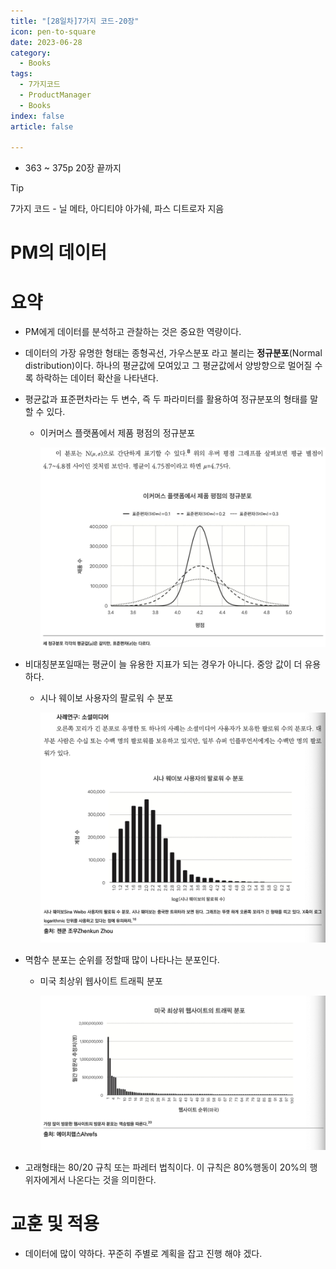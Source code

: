 ```yaml
---
title: "[28일차]7가지 코드-20장"
icon: pen-to-square
date: 2023-06-28
category:
  - Books
tags:
  - 7가지코드
  - ProductManager
  - Books
index: false
article: false

---
```


- 363 ~ 375p 20장 끝까지

<!-- more -->

>[!tip]
>7가지 코드 - 닐 메타, 아디티야 아가쉐, 파스 디트로자 지음


# PM의 데이터

# 요약

- PM에게 데이터를 분석하고 관찰하는 것은 중요한 역량이다. 
- 데이터의 가장 유명한 형태는 종형곡선, 가우스분포 라고 불리는 **정규분포**(Normal distribution)이다. 하나의 평균값에 모여있고 그 평균값에서 양방향으로 멀어질 수 록 하락하는 데이터 확산을 나타낸다.
- 평균값과 표준편차라는 두 변수, 즉 두 파라미터를 활용하여 정규분포의 형태를 말할 수 있다.
    - 이커머스 플랫폼에서 제품 평점의 정규분포
        
        ![Untitled](image-28/Untitled.png)
        
- 비대칭분포일때는 평균이 늘 유용한 지표가 되는 경우가 아니다. 중앙 값이 더 유용하다.
    - 시나 웨이보 사용자의 팔로워 수 분포
        
        ![Untitled](image-28/Untitled%201.png)
        
- 멱함수 분포는 순위를 정할때 많이 나타나는 분포인다.
    - 미국 최상위 웹사이트 트래픽 분포
        
        ![Untitled](image-28/Untitled%202.png)
        
- 고래형태는 80/20 규칙 또는 파레터 법칙이다. 이 규칙은 80%행동이 20%의 행위자에게서 나온다는 것을 의미한다.

# 교훈 및 적용

- 데이터에 많이 약하다. 꾸준히 주별로 계획을 잡고 진행 해야 겠다.